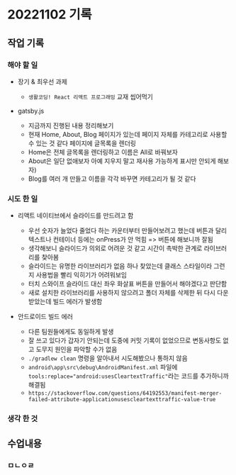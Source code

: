 ﻿# 20221102 기록
## 작업 기록
### 해야 할 일
- 장기 & 최우선 과제
  - `생활코딩! React 리액트 프로그래밍` 교재 씹어먹기

- gatsby.js
  - 지금까지 진행된 내용 정리해보기
  - 현재 Home, About, Blog 페이지가 있는데 페이지 자체를 카테고리로 사용할 수 있는 것 같다 페이지에 글목록을 렌더링
  - Home은 전체 글목록을 렌더링하고 이름은 All로 바꿔보자
  - About은 일단 없애보자 아예 지우지 말고 재사용 가능하게 표시만 안되게 해보자)
  - Blog를 여러 개 만들고 이름을 각각 바꾸면 카테고리가 될 것 같다


### 시도 한 일
- 리액트 네이티브에서 슬라이드를 만드려고 함
  - 우선 숫자가 늘었다 줄었다 하는 카운터부터 만들어보려고 했는데 버튼과 달리 텍스트나 컨테이너 등에는 onPress가 안 먹힘 => 버튼에 해보니까 잘됨
  - 생각해보니 슬라이드가 의외로 어려운 것 같고 시간이 촉박한 관계로 라이브러리를 찾아봄
  - 슬라이드는 유명한 라이브러리가 없음 하나 찾았는데 클래스 스타일이라 그런지 사용법을 빨리 익히기가 어려워보임
  - 터치 스와이프 슬라이드 대신 좌우 화살표 버튼을 만들어서 해야겠다고 판단함
  - 새로 설치한 라이브러리를 사용하지 않으려고 폴더 자체를 삭제한 뒤 다시 다운받았는데 빌드 에러가 발생함

- 안드로이드 빌드 에러
  - 다른 팀원들에게도 동일하게 발생
  - 잘 쓰고 있다가 갑자기 안되는데 도중에 커밋 기록이 없었으므로 변동사항도 없고 도무지 원인을 파악할 수가 없음
  - `./gradlew clean` 명령을 알아내서 시도해봤으나 통하지 않음
  - `android\app\src\debug\AndroidManifest.xml` 파일에 `tools:replace="android:usesCleartextTraffic"`라는 코드를 추가하니까 해결됨
  - `https://stackoverflow.com/questions/64192553/manifest-merger-failed-attribute-applicationusescleartexttraffic-value-true`



### 생각 한 것

## 수업내용
### ㅁㄴㅇㄹ